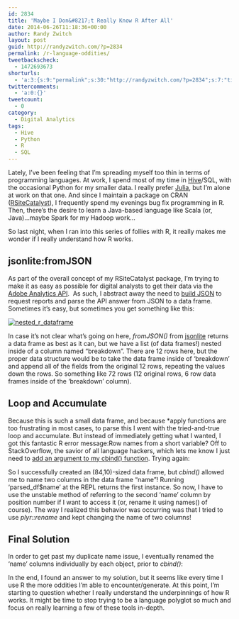 ```yaml
---
id: 2834
title: 'Maybe I Don&#8217;t Really Know R After All'
date: 2014-06-26T11:18:36+00:00
author: Randy Zwitch
layout: post
guid: http://randyzwitch.com/?p=2834
permalink: /r-language-oddities/
tweetbackscheck:
  - 1472693673
shorturls:
  - 'a:3:{s:9:"permalink";s:30:"http://randyzwitch.com/?p=2834";s:7:"tinyurl";s:26:"http://tinyurl.com/lx76sf5";s:4:"isgd";s:19:"http://is.gd/4W1D32";}'
twittercomments:
  - 'a:0:{}'
tweetcount:
  - 0
category:
  - Digital Analytics
tags:
  - Hive
  - Python
  - R
  - SQL
---
```

Lately, I&#8217;ve been feeling that I&#8217;m spreading myself too thin in terms of programming languages. At work, I spend most of my time in <a title="Hive blog posts" href="http://randyzwitch.com/tag/hive/" target="_blank">Hive</a>/SQL, with the occasional Python for my smaller data. I really prefer <a title="Julia blog posts" href="http://randyzwitch.com/tag/julia/" target="_blank">Julia</a>, but I&#8217;m alone at work on that one. And since I maintain a package on CRAN (<a title="RSiteCatalyst" href="http://cran.r-project.org/web/packages/RSiteCatalyst/index.html" target="_blank">RSiteCatalyst</a>), I frequently spend my evenings bug fix programming in R. Then, there&#8217;s the desire to learn a Java-based language like Scala (or, Java)&#8230;maybe Spark for my Hadoop work&#8230;

So last night, when I ran into this series of follies with R, it really makes me wonder if I really understand how R works.

<!--more-->

## jsonlite:fromJSON

As part of the overall concept of my RSiteCatalyst package, I&#8217;m trying to make it as easy as possible for digital analysts to get their data via the <a title="Adobe Analytics API" href="https://marketing.adobe.com/developer/en_US" target="_blank">Adobe Analytics API</a>.  As such, I abstract away the need to <a title="Building JSON in R: Three Methods" href="http://randyzwitch.com/r-json-jsonlite-sprintf-paste/" target="_blank">build JSON</a> to request reports and parse the API answer from JSON to a data frame. Sometimes it&#8217;s easy, but sometimes you get something like this:

[<img class="aligncenter size-full wp-image-2837" src="http://i0.wp.com/randyzwitch.com/wp-content/uploads/2014/06/nested_r_dataframe.png?fit=780%2C162" alt="nested_r_dataframe" srcset="http://i0.wp.com/randyzwitch.com/wp-content/uploads/2014/06/nested_r_dataframe.png?w=780 780w, http://i0.wp.com/randyzwitch.com/wp-content/uploads/2014/06/nested_r_dataframe.png?resize=150%2C31 150w, http://i0.wp.com/randyzwitch.com/wp-content/uploads/2014/06/nested_r_dataframe.png?resize=300%2C62 300w" sizes="(max-width: 780px) 100vw, 780px" data-recalc-dims="1" />](http://i0.wp.com/randyzwitch.com/wp-content/uploads/2014/06/nested_r_dataframe.png)

In case it&#8217;s not clear what&#8217;s going on here, _fromJSON()_ from <a title="jsonlite CRAN" href="http://cran.r-project.org/web/packages/jsonlite/index.html" target="_blank">jsonlite</a> returns a data frame as best as it can, but we have a list (of data frames!) nested inside of a column named &#8220;breakdown&#8221;. There are 12 rows here, but the proper data structure would be to take the data frame inside of &#8216;breakdown&#8217; and append all of the fields from the original 12 rows, repeating the values down the rows. So something like 72 rows (12 original rows, 6 row data frames inside of the &#8216;breakdown&#8217; column).

## Loop and Accumulate

Because this is such a small data frame, and because *apply functions are too frustrating in most cases, to parse this I went with the tried-and-true loop and accumulate. But instead of immediately getting what I wanted, I got this fantastic R error message:Row names from a short variable? Off to StackOverflow, the savior of all language hackers, which lets me know I just need to <a title="R row names short variable discarded" href="http://stackoverflow.com/questions/23534066/cbind-warnings-row-names-were-found-from-a-short-variable-and-have-been-discar" target="_blank">add an argument to my cbind() function</a>. Trying again:

So I successfully created an (84,10)-sized data frame, but _cbind()_ allowed me to name two columns in the data frame &#8220;name&#8221;! Running &#8216;parsed_df$name&#8217; at the REPL returns the first instance. So now, I have to use the unstable method of referring to the second &#8216;name&#8217; column by position number if I want to access it (or, rename it using names() of course). The way I realized this behavior was occurring was that I tried to use _plyr::rename_ and kept changing the name of two columns!





## Final Solution

In order to get past my duplicate name issue, I eventually renamed the &#8216;name&#8217; columns individually by each object, prior to _cbind()_:

In the end, I found an answer to my solution, but it seems like every time I use R the more oddities I&#8217;m able to encounter/generate. At this point, I&#8217;m starting to question whether I really understand the underpinnings of how R works. It might be time to stop trying to be a language polyglot so much and focus on really learning a few of these tools in-depth.
